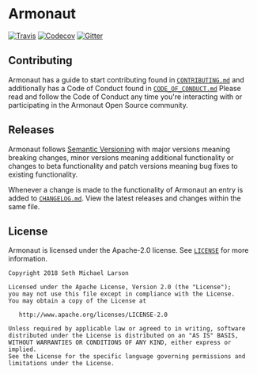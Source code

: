 # Armonaut

[![Travis](https://img.shields.io/travis/Armonaut/Armonaut/master.svg)](https://travis-ci.org/Armonaut/Armonaut)
[![Codecov](https://img.shields.io/codecov/c/github/Armonaut/Armonaut/master.svg)](https://codecov.io/gh/Armonaut/Armonaut)
[![Gitter](https://img.shields.io/gitter/room/armonaut-io/Lobby.svg)](https://gitter.im/armonaut-io/Lobby)

## Contributing

Armonaut has a guide to start contributing found in [`CONTRIBUTING.md`](https://github.com/Armonaut/Armonaut/blob/master/CONTRIBUTING.md)
and additionally has a Code of Conduct found in [`CODE_OF_CONDUCT.md`](https://github.com/Armonaut/Armonaut/blob/master/CODE_OF_CONDUCT.md)
Please read and follow the Code of Conduct any time you're interacting with or participating in the Armonaut Open Source community.

## Releases

Armonaut follows [Semantic Versioning](http://semver.org/spec/v2.0.0.html)
with major versions meaning breaking changes,
minor versions meaning additional functionality or changes to beta functionality
and patch versions meaning bug fixes to existing functionality.

Whenever a change is made to the functionality of Armonaut an entry is added to
[`CHANGELOG.md`](https://github.com/Armonaut/Armonaut/blob/master/CHANGELOG.md).
View the latest releases and changes within the same file.

## License

Armonaut is licensed under the Apache-2.0 license. See
[`LICENSE`](https://github.com/Armonaut/Armonaut/blob/master/LICENSE)
for more information.

```
Copyright 2018 Seth Michael Larson

Licensed under the Apache License, Version 2.0 (the "License");
you may not use this file except in compliance with the License.
You may obtain a copy of the License at

   http://www.apache.org/licenses/LICENSE-2.0

Unless required by applicable law or agreed to in writing, software
distributed under the License is distributed on an "AS IS" BASIS,
WITHOUT WARRANTIES OR CONDITIONS OF ANY KIND, either express or implied.
See the License for the specific language governing permissions and
limitations under the License.
```